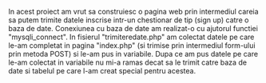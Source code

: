 In acest proiect am vrut sa construiesc o pagina web prin intermediul careia sa putem trimite datele inscrise intr-un chestionar de tip (sign up) catre o baza de date. 
Conexiunea cu baza de date am realizat-o cu ajutorul functiei "mysqli_connect".
In fisierul "trimiteredate.php" am colectat datele pe care le-am completat in pagina "index.php" (si trimise prin intermediul form-ului prin metoda POST) si le-am pus in variabile.
Dupa ce am pus datele pe care le-am colectat in variabile nu mi-a ramas decat sa le trimit catre baza de date si tabelul pe care l-am creat special pentru acestea.

